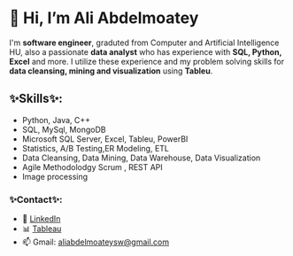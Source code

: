 # 👋 Hi, I’m Ali Abdelmoatey

I'm **software engineer**, graduted from Computer and Artificial Intelligence HU, also a passionate **data analyst** who has experience with  **SQL, Python, Excel** and more. I utilize these experience and my problem solving skills for **data cleansing, mining and visualization** using **Tableu**.

## ✨Skills✨:
- Python, Java, C++
- SQL, MySql, MongoDB
- Microsoft SQL Server, Excel, Tableu, PowerBI
- Statistics, A/B Testing,ER Modeling, ETL
- Data Cleansing, Data Mining, Data Warehouse, Data Visualization
- Agile Methodolodgy Scrum , REST API
- Image processing

### ✨Contact✨:
- 📱 [LinkedIn](https://www.linkedin.com/in/ali-abdelmoatey-906b00192/)
- 📊 [Tableau](https://public.tableau.com/app/profile/ali.abdelmoatey)
- 📫 Gmail: <aliabdelmoateysw@gmail.com> 
